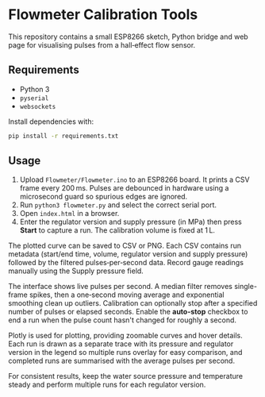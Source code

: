# Flowmeter Calibration Tools

This repository contains a small ESP8266 sketch, Python bridge and web page
for visualising pulses from a hall‑effect flow sensor.

## Requirements

* Python 3
* `pyserial`
* `websockets`

Install dependencies with:

```bash
pip install -r requirements.txt
```

## Usage

1. Upload `Flowmeter/Flowmeter.ino` to an ESP8266 board. It prints a CSV frame
   every 200 ms. Pulses are debounced in hardware using a microsecond guard so
   spurious edges are ignored.
2. Run `python3 flowmeter.py` and select the correct serial port.
3. Open `index.html` in a browser.
4. Enter the regulator version and supply pressure (in MPa) then press
   **Start** to capture a run. The calibration volume is fixed at 1 L.

The plotted curve can be saved to CSV or PNG. Each CSV contains run metadata
(start/end time, volume, regulator version and supply pressure) followed by
the filtered pulses‑per‑second data. Record gauge readings manually using the
Supply pressure field.

The interface shows live pulses per second. A median filter removes single-frame
spikes, then a one‑second moving average and exponential smoothing clean up
outliers. Calibration can optionally stop after a specified number of pulses or
elapsed seconds. Enable the **auto-stop** checkbox to end a run when the pulse
count hasn't changed for roughly a second.

Plotly is used for plotting, providing zoomable curves and hover details. Each
run is drawn as a separate trace with its pressure and regulator version in the
legend so multiple runs overlay for easy comparison, and completed runs are
summarised with the average pulses per second.

For consistent results, keep the water source pressure and temperature steady
and perform multiple runs for each regulator version.
